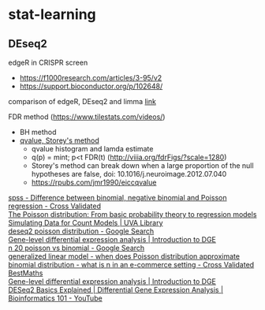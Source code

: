 # stat-learning

## DEseq2

edgeR in CRISPR screen 
* https://f1000research.com/articles/3-95/v2
* https://support.bioconductor.org/p/102648/

comparison of edgeR, DEseq2 and limma [link](https://www.biostars.org/p/284775/)

FDR method (https://www.tilestats.com/videos/)
* BH method
* [qvalue, Storey's method](https://youtu.be/T6J4b-WWebM?si=UEG6yu9141WKKQ-F)
  *  qvalue histogram and lamda estimate
  *  q(p) = mint; p<t FDR(t) (http://viiia.org/fdrFigs/?scale=1280)
  *  Storey's method can break down when a large proportion of the null hypotheses are false, doi: 10.1016/j.neuroimage.2012.07.040
  *  https://rpubs.com/jmr1990/eiccqvalue


<a href="https://stats.stackexchange.com/questions/60643/difference-between-binomial-negative-binomial-and-poisson-regression">spss - Difference between binomial, negative binomial and Poisson regression - Cross Validated</a><br/>
<a href="https://www.zeileis.org/news/poisson/">The Poisson distribution: From basic probability theory to regression models</a><br/>
<a href="https://library.virginia.edu/data/articles/simulating-data-for-count-models#:~:text=This%20is%20a%20very%20strong,more%20general%20types%20of%20counts.&text=Sometimes%20k%20is%20referred%20to%20as%20%CE%B8%20(theta).">Simulating Data for Count Models | UVA Library</a><br/>
<a href="https://www.google.com/search?q=deseq2+poisson+distribution&rlz=1C1CHBF_enUS1094US1094&oq=DESeq2&gs_lcrp=EgZjaHJvbWUqCAgEEEUYJxg7MhQIABBFGDkYQxiDARixAxiABBiKBTIGCAEQRRhAMgYIAhBFGDsyDggDEEUYJxg7GIAEGIoFMggIBBBFGCcYOzIGCAUQRRg8MgYIBhBFGDwyBggHEEUYPdIBCDIzNzVqMGo0qAIAsAIB&sourceid=chrome&ie=UTF-8">deseq2 poisson distribution - Google Search</a><br/>
<a href="https://hbctraining.github.io/DGE_workshop_salmon_online/lessons/01c_RNAseq_count_distribution.html">Gene-level differential expression analysis | Introduction to DGE</a><br/>
<a href="https://www.google.com/search?q=n+20+poisson+vs+binomial&rlz=1C1CHBF_enUS1094US1094&oq=n%3E20+pois&gs_lcrp=EgZjaHJvbWUqBwgCECEYoAEyBggAEEUYOTIHCAEQIRigATIHCAIQIRigATIHCAMQIRigATIHCAQQIRigATIGCAUQIRgVMgYIBhAhGBUyBwgHECEYjwIyBwgIECEYjwLSAQg0MTUxajBqNKgCALACAQ&sourceid=chrome&ie=UTF-8">n 20 poisson vs binomial - Google Search</a><br/>
<a href="https://stats.stackexchange.com/questions/554780/when-does-poisson-distribution-approximate-binomial-distribution-what-is-n-in">generalized linear model - when does Poisson distribution approximate binomial distribution - what is n in an e-commerce setting - Cross Validated</a><br/>
<a href="https://bestmaths.net/online/index.php/year-levels/year-12/year-12-topic-list/poisson-approximation-binomial/#:~:text=Poisson%20Approximation%20to%20the%20Binomial&text=When%20the%20value%20of%20n,Poisson%20is%20a%20good%20approximation.">BestMaths</a><br/>
<a href="https://hbctraining.github.io/DGE_workshop_salmon_online/lessons/01c_RNAseq_count_distribution.html">Gene-level differential expression analysis | Introduction to DGE</a><br/>
<a href="https://www.youtube.com/watch?v=0b24mpzM_5M&ab_channel=Bioinformagician">DESeq2 Basics Explained | Differential Gene Expression Analysis | Bioinformatics 101 - YouTube</a><br/>
